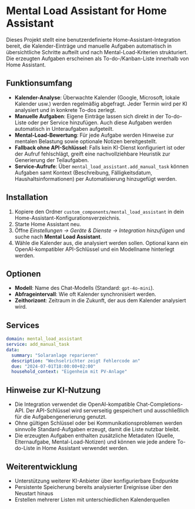 # Mental Load Assistant for Home Assistant

Dieses Projekt stellt eine benutzerdefinierte Home-Assistant-Integration bereit, die Kalender-Einträge und manuelle Aufgaben automatisch in übersichtliche Schritte aufteilt und nach Mental-Load-Kriterien strukturiert. Die erzeugten Aufgaben erscheinen als To-do-/Kanban-Liste innerhalb von Home Assistant.

## Funktionsumfang

- **Kalender-Analyse**: Überwachte Kalender (Google, Microsoft, lokale Kalender usw.) werden regelmäßig abgefragt. Jeder Termin wird per KI analysiert und in konkrete To-dos zerlegt.
- **Manuelle Aufgaben**: Eigene Einträge lassen sich direkt in der To-do-Liste oder per Service hinzufügen. Auch diese Aufgaben werden automatisch in Unteraufgaben aufgeteilt.
- **Mental-Load-Bewertung**: Für jede Aufgabe werden Hinweise zur mentalen Belastung sowie optionale Notizen bereitgestellt.
- **Fallback ohne API-Schlüssel**: Falls kein KI-Dienst konfiguriert ist oder der Aufruf fehlschlägt, greift eine nachvollziehbare Heuristik zur Generierung der Teilaufgaben.
- **Service-Aufrufe**: Über `mental_load_assistant.add_manual_task` können Aufgaben samt Kontext (Beschreibung, Fälligkeitsdatum, Haushaltsinformationen) per Automatisierung hinzugefügt werden.

## Installation

1. Kopiere den Ordner `custom_components/mental_load_assistant` in dein Home-Assistant-Konfigurationsverzeichnis.
2. Starte Home Assistant neu.
3. Öffne *Einstellungen → Geräte & Dienste → Integration hinzufügen* und suche nach **Mental Load Assistant**.
4. Wähle die Kalender aus, die analysiert werden sollen. Optional kann ein OpenAI-kompatibler API-Schlüssel und ein Modellname hinterlegt werden.

## Optionen

- **Modell**: Name des Chat-Modells (Standard: `gpt-4o-mini`).
- **Abfrageintervall**: Wie oft Kalender synchronisiert werden.
- **Zeithorizont**: Zeitraum in die Zukunft, der aus dem Kalender analysiert wird.

## Services

```yaml
domain: mental_load_assistant
service: add_manual_task
data:
  summary: "Solaranlage reparieren"
  description: "Wechselrichter zeigt Fehlercode an"
  due: "2024-07-01T18:00:00+02:00"
  household_context: "Eigenheim mit PV-Anlage"
```

## Hinweise zur KI-Nutzung

- Die Integration verwendet die OpenAI-kompatible Chat-Completions-API. Der API-Schlüssel wird serverseitig gespeichert und ausschließlich für die Aufgabengenerierung genutzt.
- Ohne gültigen Schlüssel oder bei Kommunikationsproblemen werden sinnvolle Standard-Aufgaben erzeugt, damit die Liste nutzbar bleibt.
- Die erzeugten Aufgaben enthalten zusätzliche Metadaten (Quelle, Elternaufgabe, Mental-Load-Notizen) und können wie jede andere To-do-Liste in Home Assistant verwendet werden.

## Weiterentwicklung

- Unterstützung weiterer KI-Anbieter über konfigurierbare Endpunkte
- Persistente Speicherung bereits analysierter Ereignisse über den Neustart hinaus
- Erstellen mehrerer Listen mit unterschiedlichen Kalenderquellen
